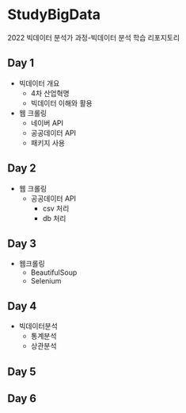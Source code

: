 # StudyBigData
2022 빅데이터 분석가 과정-빅데이터 분석 학습 리포지토리

## Day 1
- 빅데이터 개요
  - 4차 산업혁명
  - 빅데이터 이해와 활용
- 웹 크롤링
  - 네이버 API
  - 공공데이터 API
  - 패키지 사용

## Day 2
- 웹 크롤링
  - 공공데이터 API
    - csv 처리
    - db 처리

## Day 3
- 웹크롤링
  - BeautifulSoup
  - Selenium

## Day 4
- 빅데이터분석
  - 통계분석
  - 상관분석

## Day 5

## Day 6
